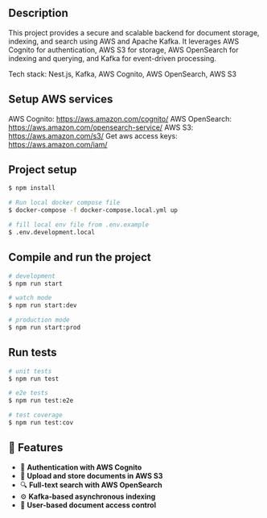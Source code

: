 ## Description
This project provides a secure and scalable backend for document storage, indexing, and search using AWS and Apache Kafka. It leverages AWS Cognito for authentication, AWS S3 for storage, AWS OpenSearch for indexing and querying, and Kafka for event-driven processing.

Tech stack: Nest.js, Kafka, AWS Cognito, AWS OpenSearch, AWS S3

## Setup AWS services
AWS Cognito: https://aws.amazon.com/cognito/
AWS OpenSearch: https://aws.amazon.com/opensearch-service/
AWS S3: https://aws.amazon.com/s3/
Get aws access keys: https://aws.amazon.com/iam/

## Project setup

```bash
$ npm install
```

```bash
# Run local docker compose file
$ docker-compose -f docker-compose.local.yml up
```

```bash
# fill local env file from .env.example
$ .env.development.local
```

## Compile and run the project

```bash
# development
$ npm run start

# watch mode
$ npm run start:dev

# production mode
$ npm run start:prod
```

## Run tests

```bash
# unit tests
$ npm run test

# e2e tests
$ npm run test:e2e

# test coverage
$ npm run test:cov
```

## 🚀 Features

- 🔐 **Authentication with AWS Cognito**
- 📄 **Upload and store documents in AWS S3**
- 🔍 **Full-text search with AWS OpenSearch**
- ⚙️ **Kafka-based asynchronous indexing**
- 🧾 **User-based document access control**
